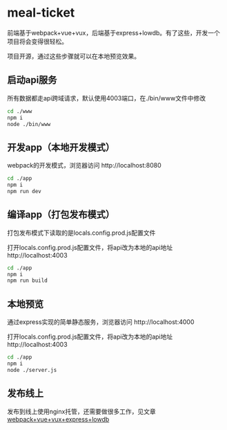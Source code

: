 # meal-ticket

前端基于webpack+vue+vux，后端基于express+lowdb。有了这些，开发一个项目将会变得很轻松。

项目开源，通过这些步骤就可以在本地预览效果。

## 启动api服务

所有数据都走api跨域请求，默认使用4003端口，在./bin/www文件中修改

```bash
cd ./www
npm i
node ./bin/www
```

## 开发app（本地开发模式）

webpack的开发模式，浏览器访问 http://localhost:8080

```bash
cd ./app
npm i
npm run dev
```

## 编译app（打包发布模式）

打包发布模式下读取的是locals.config.prod.js配置文件

打开locals.config.prod.js配置文件，将api改为本地的api地址http://localhost:4003

```bash
cd ./app
npm i
npm run build
```

## 本地预览

通过express实现的简单静态服务，浏览器访问 http://localhost:4000

打开locals.config.prod.js配置文件，将api改为本地的api地址http://localhost:4003

```bash
cd ./app
npm i
node ./server.js
```

## 发布线上

发布到线上使用nginx托管，还需要做很多工作，见文章[webpack+vue+vux+express+lowdb](http://imlianer.com/a/webpack-vue-vux-express-lowdb)

